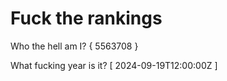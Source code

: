 # Fuck the rankings

Who the hell am I?
{ 5563708 }

What fucking year is it?
[ 2024-09-19T12:00:00Z ]
